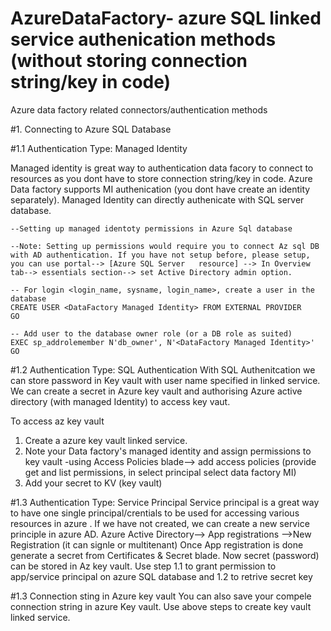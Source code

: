 # AzureDataFactory- azure SQL linked service authenication methods (without storing connection string/key in code)
Azure data factory related connectors/authentication methods

#1. Connecting to Azure SQL Database

#1.1 Authentication Type: Managed Identity

Managed identity is great way to authentication data facory to connect to resources as you dont have to store connection string/key in code. Azure Data factory supports MI authenication (you dont have create an identity separately). Managed Identity can directly authenicate with SQL server database.
    
    --Setting up managed identoty permissions in Azure Sql database
    
    --Note: Setting up permissions would require you to connect Az sql DB with AD authentication. If you have not setup before, please setup, you can use portal--> [Azure SQL Server   resource] --> In Overview tab--> essentials section--> set Active Directory admin option.
    
    -- For login <login_name, sysname, login_name>, create a user in the database
    CREATE USER <DataFactory Managed Identity> FROM EXTERNAL PROVIDER
    GO

    -- Add user to the database owner role (or a DB role as suited)
    EXEC sp_addrolemember N'db_owner', N'<DataFactory Managed Identity>'
    GO
    
#1.2 Authentication Type: SQL Authentication
With SQL Authenitcation we can store password in Key vault with user name specified in linked service. We can create a secret in Azure key vault and authorising Azure active directory (with managed Identity) to access key vaut.

To access az key vault
1. Create a azure key vault linked service.
2. Note your Data factory's managed identity and assign permissions to key vault -using Access Policies blade--> add access policies (provide get and list permissions, in select principal select data factory MI)
3. Add your secret to KV (key vault)
 
 
#1.3 Authentication Type: Service Principal
Service principal is a great way to have one single principal/crentials to be used for accessing various resources in azure . If we have not created, we can create a new service principle in azure AD.
Azure Active Directory--> App registrations -->New Registration (it can signle or multitenant)
Once App registration is done generate a secret from Certificates & Secret blade.
Now secret (password) can be stored in Az key vault.
Use step 1.1 to grant permission to app/service principal on azure SQL database and 1.2 to retrive secret key


#1.3 Connection sting in Azure key vault
You can also save your compele connection string in azure Key vault. Use above steps to create key vault linked service.




